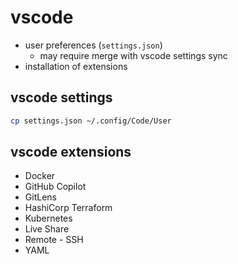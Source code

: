 # vscode
- user preferences (`settings.json`)
  - may require merge with vscode settings sync
- installation of extensions

## vscode settings
```Bash
cp settings.json ~/.config/Code/User
```

## vscode extensions
- Docker
- GitHub Copilot
- GitLens
- HashiCorp Terraform
- Kubernetes
- Live Share
- Remote - SSH
- YAML
